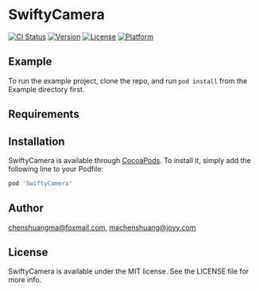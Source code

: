 # SwiftyCamera

[![CI Status](https://img.shields.io/travis/chenshuangma@foxmail.com/SwiftyCamera.svg?style=flat)](https://travis-ci.org/chenshuangma@foxmail.com/SwiftyCamera)
[![Version](https://img.shields.io/cocoapods/v/SwiftyCamera.svg?style=flat)](https://cocoapods.org/pods/SwiftyCamera)
[![License](https://img.shields.io/cocoapods/l/SwiftyCamera.svg?style=flat)](https://cocoapods.org/pods/SwiftyCamera)
[![Platform](https://img.shields.io/cocoapods/p/SwiftyCamera.svg?style=flat)](https://cocoapods.org/pods/SwiftyCamera)

## Example

To run the example project, clone the repo, and run `pod install` from the Example directory first.

## Requirements

## Installation

SwiftyCamera is available through [CocoaPods](https://cocoapods.org). To install
it, simply add the following line to your Podfile:

```ruby
pod 'SwiftyCamera'
```

## Author

chenshuangma@foxmail.com, machenshuang@joyy.com

## License

SwiftyCamera is available under the MIT license. See the LICENSE file for more info.
